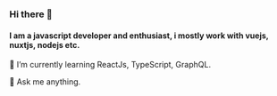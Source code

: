 ### Hi there 👋

#### I am a javascript developer and enthusiast, i mostly work with vuejs, nuxtjs, nodejs etc.

🌱 I’m currently learning ReactJs, TypeScript, GraphQL.

💬 Ask me anything.
